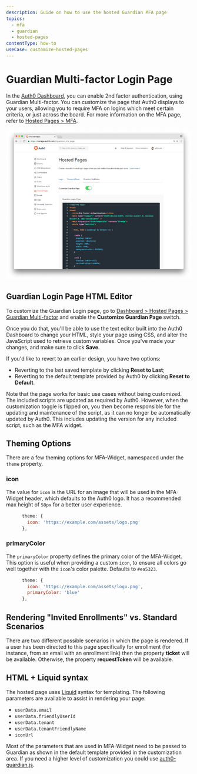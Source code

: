 ```yaml
---
description: Guide on how to use the hosted Guardian MFA page
topics:
  - mfa
  - guardian
  - hosted-pages
contentType: how-to
useCase: customize-hosted-pages
---
```

# Guardian Multi-factor Login Page

In the [Auth0 Dashboard](${manage_url}/#/guardian_mfa_page), you can enable 2nd factor authentication, using Guardian Multi-factor. You can customize the page that Auth0 displays to your users, allowing you to require MFA on logins which meet certain criteria, or just across the board. For more information on the MFA page, refer to [Hosted Pages > MFA](/hosted-pages/guardian).

![Hosted Guardian MFA Page](/media/articles/hosted-pages/guardian.png)

## Guardian Login Page HTML Editor

To customize the Guardian Login page, go to [Dashboard > Hosted Pages > Guardian Multi-factor](${manage_url}/#/guardian_mfa_page) and enable the __Customize Guardian Page__ switch.

Once you do that, you'll be able to use the text editor built into the Auth0 Dashboard to change your HTML, style your page using CSS, and alter the JavaScript used to retrieve custom variables. Once you've made your changes, and make sure to click __Save__.

If you'd like to revert to an earlier design, you have two options:

* Reverting to the last saved template by clicking **Reset to Last**;
* Reverting to the default template provided by Auth0 by clicking **Reset to Default**.

Note that the page works for basic use cases without being customized. The included scripts are updated as required by Auth0. However, when the customization toggle is flipped on, you then become responsible for the updating and maintenance of the script, as it can no longer be automatically updated by Auth0. This includes updating the version for any included script, such as the MFA widget.

## Theming Options

There are a few theming options for MFA-Widget, namespaced under the `theme` property.

### icon

The value for `icon` is the URL for an image that will be used in the MFA-Widget header, which defaults to the Auth0 logo. It has a recommended max height of `58px` for a better user experience.

```js
      theme: {
        icon: 'https://example.com/assets/logo.png'
      },
```

### primaryColor

The `primaryColor` property defines the primary color of the MFA-Widget. This option is useful when providing a custom `icon`, to ensure all colors go well together with the `icon`'s color palette. Defaults to `#ea5323`.

```js
      theme: {
        icon: 'https://example.com/assets/logo.png',
        primaryColor: 'blue'
      },
```

## Rendering "Invited Enrollments" vs. Standard Scenarios

There are two different possible scenarios in which the page is rendered. If a user has been directed to this page specifically for enrollment (for instance, from an email with an enrollment link) then the property **ticket** will be available. Otherwise, the property **requestToken** will be available.

## HTML + Liquid syntax

The hosted page uses [Liquid](https://github.com/Shopify/liquid/wiki/Liquid-for-Designers) syntax for templating.
The following parameters are available to assist in rendering your page:

* `userData.email` 
* `userData.friendlyUserId`
* `userData.tenant`
* `userData.tenantFriendlyName`
* `iconUrl`

Most of the parameters that are used in MFA-Widget need to be passed to Guardian as shown in the default template provided in the customization area.
If you need a higher level of customization you could use [auth0-guardian.js](https://github.com/auth0/auth0-guardian.js/tree/master/example).

